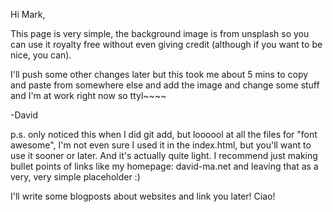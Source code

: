 Hi Mark,

This page is very simple, the background image is from unsplash so you can use it royalty free without even giving credit (although if you want to be nice, you can).

I'll push some other changes later but this took me about 5 mins to copy and paste from somewhere else and add the image and change some stuff and I'm at work right now so ttyl~~~~

-David

p.s. only noticed this when I did git add, but loooool at all the files for "font awesome", I'm not even sure I used it in the index.html, but you'll want to use it sooner or later. And it's actually quite light.
I recommend just making bullet points of links like my homepage: david-ma.net and leaving that as a very, very simple placeholder :)

I'll write some blogposts about websites and link you later! Ciao! 
